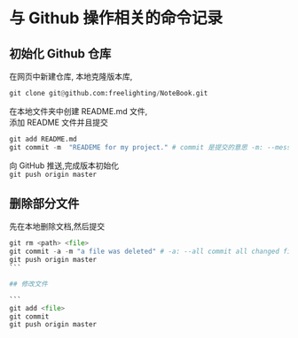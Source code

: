 # 与 Github 操作相关的命令记录

## 初始化 Github 仓库  
在网页中新建仓库, 
本地克隆版本库,  
```python
git clone git@github.com:freelighting/NoteBook.git
```
在本地文件夹中创建 README.md 文件,  
添加 README 文件并且提交  
```python
git add README.md  
git commit -m  "READEME for my project." # commit 是提交的意思 -m: --message
```  
向 GitHub 推送,完成版本初始化    
`git push origin master`
## 删除部分文件
先在本地删除文档,然后提交  

```python
git rm <path> <file>
git commit -a -m "a file was deleted" # -a: --all commit all changed files   rm
git push origin master
```         

## 修改文件  

```      
git add <file>  
git commit  
git push origin master
```
